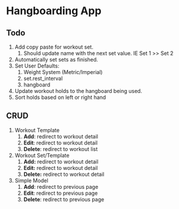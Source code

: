 # Hangboarding App

## Todo

1. Add copy paste for workout set.
    1. Should update name with the next set value. IE Set 1 >> Set 2
2. Automatically set sets as finished.
3. Set User Defaults:
    1. Weight System (Metric/Imperial)
    2. set.rest_interval
    3. hangboard
5. Update workout holds to the hangboard being used.
6. Sort holds based on left or right hand

## CRUD
1. Workout Template
    1. **Add**: redirect to workout detail
    2. **Edit**: redirect to workout detail
    3. **Delete**: redirect to workout list 
2. Workout Set/Template
    1. **Add:** redirect to workout detail
    2. **Edit:** redirect to workout detail
    3. **Delete:** redirect to workout detail
3. Simple Model
    1. **Add**: redirect to previous page
    2. **Edit**: redirect to previous page
    3. **Delete**: redirect to previous page
    
## 
